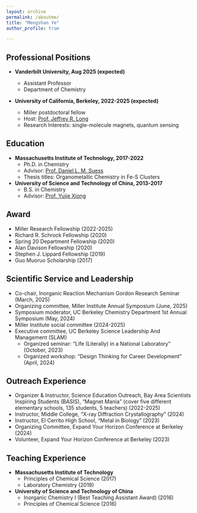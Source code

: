 ```yaml
---
layout: archive
permalink: /aboutme/
title: "Mengshan Ye"
author_profile: true

---
```


## Professional Positions

* **Vanderbilt University, Aug 2025 (expected)**
  * Assistant Professor
  * Department of Chemistry

* **University of California, Berkeley, 2022-2025 (expected)**
  * Miller postdoctoral fellow
  * Host: [Prof. Jeffrey R. Long](http://alchemy.cchem.berkeley.edu/home/)
  * Research Interests: single-molecule magnets, quantum sensing

## Education

* **Massachusetts Institute of Technology, 2017-2022**
  * Ph.D. in Chemistry 
  * Advisor: [Prof. Daniel L. M. Suess](https://suessgroup.mit.edu/)
  * Thesis titles: Organometallic Chemistry in Fe-S Clusters
* **University of Science and Technology of China, 2013-2017**
  * B.S. in Chemistry
  * Advisor: [Prof. Yujie Xiong](https://faculty.ustc.edu.cn/xiongyujie/)

## Award

* Miller Research Fellowship (2022-2025)
* Richard R. Schrock Fellowship (2020)
* Spring 20 Department Fellowship (2020)
* Alan Davison Fellowship (2020)
* Stephen J. Lippard Fellowship (2019)
* Guo Muoruo Scholarship (2017)

## Scientific Service and Leadership

* Co-chair, Inorganic Reaction Mechanism Gordon Research Seminar (March, 2025)
* Organizing committee, Miller Institute Annual Symposium (June, 2025)
* Symposium moderator, UC Berkeley Chemistry Department 1st Annual Symposium (May, 2024)
* Miller Institute social committee (2024-2025)
* Executive committee, UC Berkeley Science Leadership And Management (SLAM)
  * Organized seminar: <q>Life (Literally) in a National Laboratory</q> (October, 2023)
  * Organized workshop: <q>Design Thinking for Career Development</q> (April, 2024)

## Outreach Experience

* Organizer & Instructor, Science Education Outreach, Bay Area Scientists Inspiring Students (BASIS), <q>Magnet Mania</q> (cover five different elementary schools, 135 students, 5 teachers) (2022-2025)
* Instructor, Middle College, <q>X-ray Diffraction Crystallography</q> (2024)
* Instructor, EI Cerrito High School, <q>Metal in Biology</q> (2023)
* Organizing Committee, Expand Your Horizon Conference at Berkeley (2024)
* Volunteer, Expand Your Horizon Conference at Berkeley (2023)

## Teaching Experience

* **Massachusetts Institute of Technology**
  * Principles of Chemical Science (2017)
  * Laboratory Chemistry (2019)
* **University of Science and Technology of China**
  * Inorganic Chemistry I (Best Teaching Assistant Award) (2016)
  * Principles of Chemical Science (2016)
